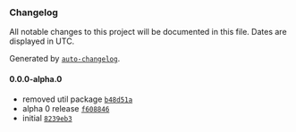 ### Changelog

All notable changes to this project will be documented in this file. Dates are displayed in UTC.

Generated by [`auto-changelog`](https://github.com/CookPete/auto-changelog).

#### 0.0.0-alpha.0

- removed util package [`b48d51a`](https://github.com/nbsolutions-ca/version/commit/b48d51ab2918b33f70f89992ec2439acf01e5d96)
- alpha 0 release [`f608846`](https://github.com/nbsolutions-ca/version/commit/f608846353514692c536cff6cb4f35ec227af7f0)
- initial [`8239eb3`](https://github.com/nbsolutions-ca/version/commit/8239eb3e4e49f5970f135ae05f42afbfab1c68fd)
